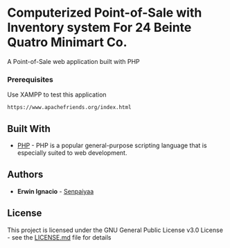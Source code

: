 # Computerized Point-of-Sale with Inventory system For 24 Beinte Quatro Minimart Co.

A Point-of-Sale web application built with PHP

### Prerequisites

Use XAMPP to test this application

```
https://www.apachefriends.org/index.html
```

## Built With

* [PHP](http://php.net/) - PHP is a popular general-purpose scripting language that is especially suited to web development.

## Authors

* **Erwin Ignacio** - [Senpaiyaa](https://github.com/Senpaiyaa)

## License

This project is licensed under the GNU General Public License v3.0 License - see the [LICENSE.md](LICENSE.md) file for details

